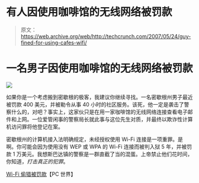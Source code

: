 # 有人因使用咖啡馆的无线网络被罚款

> 原文：<https://web.archive.org/web/http://techcrunch.com/2007/05/24/guy-fined-for-using-cafes-wifi/>

# 一名男子因使用咖啡馆的无线网络被罚款

![](img/64092511ce82b137fb6d9a0a836d2f8e.png)

如果你是一个考虑搬到密歇根的极客，我建议你继续寻找。一名密歇根州男子最近被罚款 400 美元，并被勒令从事 40 小时的社区服务。该死，他一定是袭击了警察什么的，对吧？事实上，这家伙只是在用一家咖啡馆的无线网络连接查看电子邮件和上网。一位爱管闲事的警察局长就此事与这位先生对质，并最终以欺诈性计算机访问罪将他登记在案。

密歇根州的计算机接入法明确规定，未经授权使用 Wi-Fi 连接是一项重罪。是啊。你可能会因为使用没有 WEP 或 WPA 的 Wi-Fi 连接而被判入狱 5 年，并被罚款 1 万美元。我想斯巴达镇的警察是一群直截了当的混蛋。上帝禁止他们花时间，你知道，*打击真正的犯罪*。

[Wi-Fi 偷猎被罚款](https://web.archive.org/web/20130628164306/http://news.yahoo.com/s/pcworld/20070524/tc_pcworld/132218)【PC 世界】